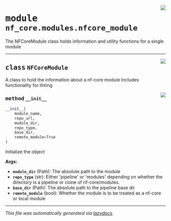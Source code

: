 <!-- markdownlint-disable -->

<a href="../../nf_core/modules/nfcore_module.py#L0"><img align="right" style="float:right;" src="https://img.shields.io/badge/-source-cccccc?style=flat-square"></a>

# <kbd>module</kbd> `nf_core.modules.nfcore_module`
The NFCoreModule class holds information and utility functions for a single module 



---

<a href="../../nf_core/modules/nfcore_module.py#L7"><img align="right" style="float:right;" src="https://img.shields.io/badge/-source-cccccc?style=flat-square"></a>

## <kbd>class</kbd> `NFCoreModule`
A class to hold the information about a nf-core module Includes functionality for linting 

<a href="../../nf_core/modules/nfcore_module.py#L13"><img align="right" style="float:right;" src="https://img.shields.io/badge/-source-cccccc?style=flat-square"></a>

### <kbd>method</kbd> `__init__`

```python
__init__(
    module_name,
    repo_url,
    module_dir,
    repo_type,
    base_dir,
    remote_module=True
)
```

Initialize the object 



**Args:**
 
 - <b>`module_dir`</b> (Path):  The absolute path to the module 
 - <b>`repo_type`</b> (str):  Either 'pipeline' or 'modules' depending on  whether the directory is a pipeline or clone  of nf-core/modules. 
 - <b>`base_dir`</b> (Path):  The absolute path to the pipeline base dir 
 - <b>`remote_module`</b> (bool):  Whether the module is to be treated as a  nf-core or local module 







---

_This file was automatically generated via [lazydocs](https://github.com/ml-tooling/lazydocs)._
